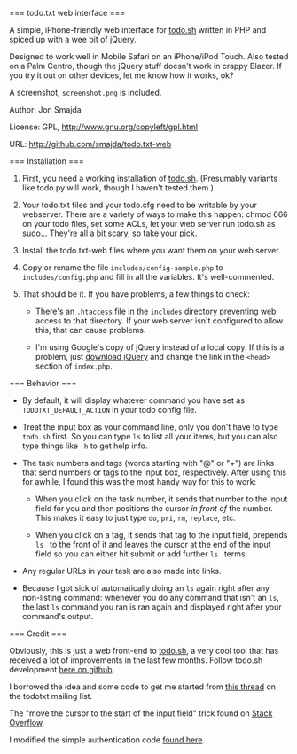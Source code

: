 === todo.txt web interface ===

A simple, iPhone-friendly web interface for [todo.sh](http://todotxt.com) written in PHP and spiced up with a wee bit of jQuery. 

Designed to work well in Mobile Safari on an iPhone/iPod Touch. Also tested on a Palm Centro, though the jQuery stuff doesn't work in crappy Blazer. If you try it out on other devices, let me know how it works, ok?

A screenshot, `screenshot.png` is included.

Author: Jon Smajda

License: GPL,  http://www.gnu.org/copyleft/gpl.html

URL: http://github.com/smajda/todo.txt-web


=== Installation ===

1. First, you need a working installation of [todo.sh](http://todotxt.com). (Presumably variants like todo.py will work, though I haven't tested them.) 

2. Your todo.txt files and your todo.cfg need to be writable by your webserver. There are a variety of ways to make this happen: chmod 666 on your todo files, set some ACLs, let your web server run todo.sh as sudo... They're all a bit scary, so take your pick.

3. Install the todo.txt-web files where you want them on your web server.

4. Copy or rename the file `includes/config-sample.php` to `includes/config.php` and fill in all the variables. It's well-commented.

5. That should be it. If you have problems, a few things to check:

    * There's an `.htaccess` file in the `includes` directory preventing web access to that directory. If your web server isn't configured to allow this, that can cause problems. 

    * I'm using Google's copy of jQuery instead of a local copy. If this is a problem, just [download jQuery](http://jquery.com/) and change the link in the `<head>` section of `index.php`.


=== Behavior ===

- By default, it will display whatever command you have set as `TODOTXT_DEFAULT_ACTION` in your todo config file. 

- Treat the input box as your command line, only you don't have to type `todo.sh` first. So you can type `ls` to list all your items, but you can also type things like `-h` to get help info.

- The task numbers and tags (words starting with "@" or "+") are links that send numbers or tags to the input box, respectively. After using this for awhile, I found this was the most handy way for this to work:

    * When you click on the task number, it sends that number to the input field for you and then positions the cursor _in front of_ the number. This makes it easy to just type `do`, `pri`, `rm`, `replace`, etc. 

    * When you click on a tag, it sends that tag to the input field, prepends `ls ` to the front of it and leaves the cursor at the end of the input field so you can either hit submit or add further `ls ` terms.

- Any regular URLs in your task are also made into links.

- Because I got sick of automatically doing an `ls` again right after any non-listing command: whenever you do any command that isn't an `ls`, the last `ls` command you ran is ran again and displayed right after your command's output. 


=== Credit ===

Obviously, this is just a web front-end to [todo.sh](http://todotxt.com), a very cool tool that has received a lot of improvements in the last few months. Follow todo.sh development [here on github](http://github.com/ginatrapani/todo.txt-cli).

I borrowed the idea and some code to get me started from [this thread](http://tech.groups.yahoo.com/group/todotxt/message/1320) on the todotxt mailing list. 

The "move the cursor to the start of the input field" trick found on [Stack Overflow](http://stackoverflow.com/questions/499126/jquery-set-cursor-position-in-text-area).

I modified the simple authentication code [found here](http://www.legend.ws/blog/tips-tricks/php-authentication-login-script/).
